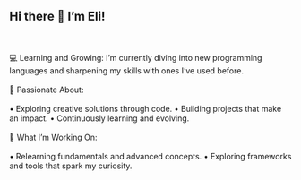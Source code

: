 ## Hi there 👋 I’m Eli!
<br></br>
💻 Learning and Growing:
I’m currently diving into new programming languages and sharpening my skills with ones I’ve used before.
<br></br>
🚀 Passionate About:
<br></br>
• Exploring creative solutions through code. 
• Building projects that make an impact. 
• Continuously learning and evolving. 
<br></br>
🌱 What I’m Working On:
<br></br>
• Relearning fundamentals and advanced concepts. 
• Exploring frameworks and tools that spark my curiosity. 
<br></br>

<!--
**OniceFenice/OniceFenice** is a ✨ _special_ ✨ repository because its `README.md` (this file) appears on your GitHub profile.

Here are some ideas to get you started:

- 🔭 I’m currently working on ...
- 🌱 I’m currently learning ...
- 👯 I’m looking to collaborate on ...
- 🤔 I’m looking for help with ...
- 💬 Ask me about ...
- 📫 How to reach me: ...
- 😄 Pronouns: ...
- ⚡ Fun fact: ...
-->
